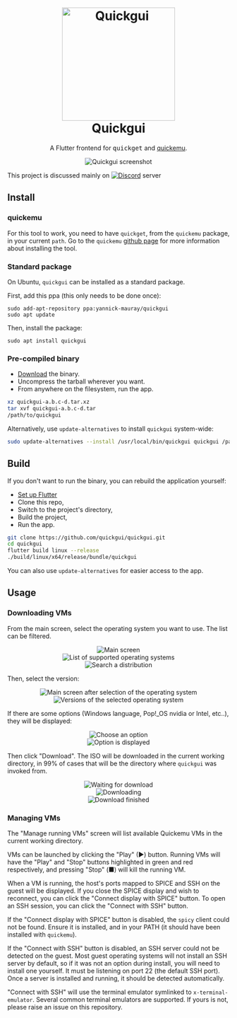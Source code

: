 <h1 align="center">
  <img src=".github/logo.png" alt="Quickgui" width="256" />
  <br />
  Quickgui
</h1>

<p align="center">A Flutter frontend for <kbd>quickget</kbd> and <a href="https://github.com/quickemu-project/quickemu">quickemu</a>.</p>
<div align="center"><img src="assets/github/screenshot1.png" alt="Quickgui screenshot"></div>

This project is discussed mainly on [![Discord](https://img.shields.io/discord/712850672223125565?color=87a556&label=WimpysWorld%20Discord&logo=discord&logoColor=ffffff&style=flat-square)](https://discord.gg/sNmz3uw) server

## Install

### quickemu

For this tool to work, you need to have `quickget`, from the `quickemu` 
package, in your current `path`.
Go to the `quickemu` [github page](https://github.com/quickemu-project/quickemu)
for more information about installing the tool.

### Standard package

On Ubuntu, `quickgui` can be installed as a standard package.

First, add this ppa (this only needs to be done once):

```
sudo add-apt-repository ppa:yannick-mauray/quickgui
sudo apt update
```

Then, install the package: 
```
sudo apt install quickgui
```

### Pre-compiled binary

* [Download](https://github.com/quickemu-project/quickgui/releases) the binary.
* Uncompress the tarball wherever you want.
* From anywhere on the filesystem, run the app.

```bash
xz quickgui-a.b.c-d.tar.xz
tar xvf quickgui-a.b.c-d.tar
/path/to/quickgui
```

Alternatively, use `update-alternatives` to install `quickgui` system-wide:

```bash
sudo update-alternatives --install /usr/local/bin/quickgui quickgui /path/to/quickgui 50
```

## Build

If you don't want to run the binary, you can rebuild the application yourself:

* [Set up Flutter](https://ubuntu.com/blog/getting-started-with-flutter-on-ubuntu)
* Clone this repo,
* Switch to the project's directory,
* Build the project,
* Run the app.

```bash
git clone https://github.com/quickgui/quickgui.git
cd quickgui
flutter build linux --release
./build/linux/x64/release/bundle/quickgui
```

You can also use `update-alternatives` for easier access to the app.

## Usage

### Downloading VMs

From the main screen, select the operating system you want to use. The list can be filtered.


<div align="center"><img src="assets/github/screenshot1.png" alt="Main screen"></div>

<div align="center"><img src="assets/github/screenshot2.png" alt="List of supported operating systems"></div>

<div align="center"><img src="assets/github/screenshot3.png" alt="Search a distribution"></div>

Then, select the version:

<div align="center"><img src="assets/github/screenshot4.png" alt="Main screen after selection of the operating system"></div>

<div align="center"><img src="assets/github/screenshot5.png" alt="Versions of the selected operating system"></div>

If there are some options (Windows language, Pop!_OS nvidia or Intel, etc..), they will be displayed:

<div align="center"><img src="assets/github/screenshot8.png" alt="Choose an option"></div>

<div align="center"><img src="assets/github/screenshot9.png" alt="Option is displayed"></div>

Then click "Download". The ISO will be downloaded in the current working directory, in 99% of cases that will be the directory where `quickgui` was invoked from.

<div align="center"><img src="assets/github/screenshot10.png" alt="Waiting for download"></div>

<div align="center"><img src="assets/github/screenshot11.png" alt="Downloading"></div>

<div align="center"><img src="assets/github/screenshot12.png" alt="Download finished"></div>

### Managing VMs

The "Manage running VMs" screen will list available Quickemu VMs in the current working directory.

VMs can be launched by clicking the "Play" (▶) button. Running VMs will have the "Play" and "Stop" buttons highlighted in green and red respectively, and pressing "Stop" (■) will kill the running VM.

When a VM is running, the host's ports mapped to SPICE and SSH on the guest will be displayed. If you close the SPICE display and wish to reconnect, you can click the "Connect display with SPICE" button. To open an SSH session, you can click the "Connect with SSH" button.

If the "Connect display with SPICE" button is disabled, the `spicy` client could not be found. Ensure it is installed, and in your PATH (it should have been installed with `quickemu`).

If the "Connect with SSH" button is disabled, an SSH server could not be detected on the guest. Most guest operating systems will not install an SSH server by default, so if it was not an option during install, you will need to install one yourself. It must be listening on port 22 (the default SSH port). Once a server is installed and running, it should be detected automatically.

"Connect with SSH" will use the terminal emulator symlinked to `x-terminal-emulator`. Several common terminal emulators are supported. If yours is not, please raise an issue on this repository.
